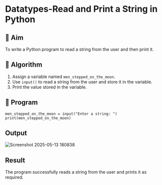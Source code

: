 # Datatypes-Read and Print a String in Python

## 🎯 Aim
To write a Python program to read a string from the user and then print it.

## 🧠 Algorithm
1. Assign a variable named `men_stepped_on_the_moon`.
2. Use `input()` to read a string from the user and store it in the variable.
3. Print the value stored in the variable.

## 🧾 Program
```
men_stepped_on_the_moon = input("Enter a string: ")
print(men_stepped_on_the_moon)
```

## Output
![Screenshot 2025-05-13 180838](https://github.com/user-attachments/assets/b4d97d3a-7be5-4b57-8234-8ca99b1d8411)



## Result
The program successfully reads a string from the user and prints it as required.
